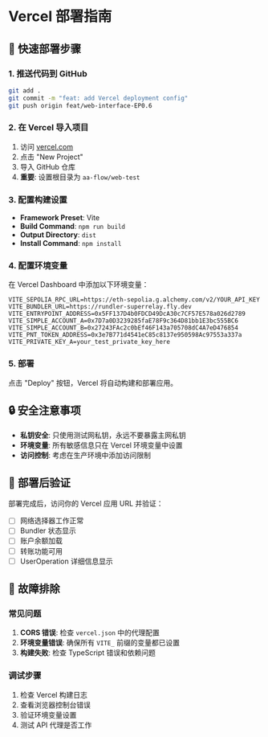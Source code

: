 # Vercel 部署指南

## 🚀 快速部署步骤

### 1. 推送代码到 GitHub
```bash
git add .
git commit -m "feat: add Vercel deployment config"
git push origin feat/web-interface-EP0.6
```

### 2. 在 Vercel 导入项目
1. 访问 [vercel.com](https://vercel.com)
2. 点击 "New Project"
3. 导入 GitHub 仓库
4. **重要**: 设置根目录为 `aa-flow/web-test`

### 3. 配置构建设置
- **Framework Preset**: Vite
- **Build Command**: `npm run build`
- **Output Directory**: `dist`
- **Install Command**: `npm install`

### 4. 配置环境变量
在 Vercel Dashboard 中添加以下环境变量：

```env
VITE_SEPOLIA_RPC_URL=https://eth-sepolia.g.alchemy.com/v2/YOUR_API_KEY
VITE_BUNDLER_URL=https://rundler-superrelay.fly.dev
VITE_ENTRYPOINT_ADDRESS=0x5FF137D4b0FDCD49DcA30c7CF57E578a026d2789
VITE_SIMPLE_ACCOUNT_A=0x7D7a0D3239285faE78F9c364D81bb1E3bc555BC6
VITE_SIMPLE_ACCOUNT_B=0x27243FAc2c0bEf46F143a705708dC4A7eD476854
VITE_PNT_TOKEN_ADDRESS=0x3e7B771d4541eC85c8137e950598Ac97553a337a
VITE_PRIVATE_KEY_A=your_test_private_key_here
```

### 5. 部署
点击 "Deploy" 按钮，Vercel 将自动构建和部署应用。

## 🔒 安全注意事项

- **私钥安全**: 只使用测试网私钥，永远不要暴露主网私钥
- **环境变量**: 所有敏感信息只在 Vercel 环境变量中设置
- **访问控制**: 考虑在生产环境中添加访问限制

## 🔗 部署后验证

部署完成后，访问你的 Vercel 应用 URL 并验证：
- [ ] 网络选择器工作正常
- [ ] Bundler 状态显示
- [ ] 账户余额加载
- [ ] 转账功能可用
- [ ] UserOperation 详细信息显示

## 📝 故障排除

### 常见问题
1. **CORS 错误**: 检查 `vercel.json` 中的代理配置
2. **环境变量错误**: 确保所有 `VITE_` 前缀的变量都已设置
3. **构建失败**: 检查 TypeScript 错误和依赖问题

### 调试步骤
1. 检查 Vercel 构建日志
2. 查看浏览器控制台错误
3. 验证环境变量设置
4. 测试 API 代理是否工作